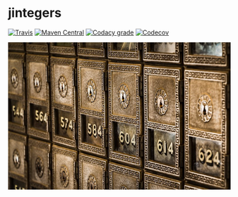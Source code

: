 jintegers
=========

[![Travis](https://img.shields.io/travis/io7m/jintegers.png?style=flat-square)](https://travis-ci.org/io7m/jintegers)
[![Maven Central](https://img.shields.io/maven-central/v/com.io7m.jintegers/com.io7m.jintegers.png?style=flat-square)](http://search.maven.org/#search%7Cga%7C1%7Cg%3A%22com.io7m.jintegers%22)
[![Codacy grade](https://img.shields.io/codacy/grade/d96c0a1dd9f94108be32dd4fe59255b3.png?style=flat-square)](https://www.codacy.com/app/github_79/jintegers)
[![Codecov](https://img.shields.io/codecov/c/github/io7m/jintegers.png?style=flat-square)](https://codecov.io/gh/io7m/jintegers)

![jintegers](./src/site/resources/jintegers.jpg?raw=true)

